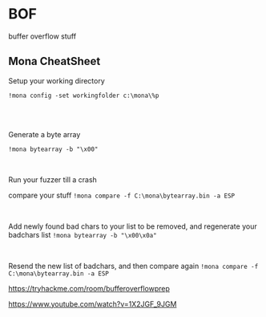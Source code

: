# BOF
buffer overflow stuff

## Mona CheatSheet
Setup your working directory 

`!mona config -set workingfolder c:\mona\%p`

<br>
<br>


Generate a byte array

`!mona bytearray -b "\x00"`

<br>

Run your fuzzer till a crash

compare your stuff
`!mona compare -f C:\mona\bytearray.bin -a ESP`

<br>

Add newly found bad chars to your list to be removed, and regenerate your badchars list
`!mona bytearray -b "\x00\x0a"`

<br>

Resend the new list of badchars, and then compare again 
`!mona compare -f C:\mona\bytearray.bin -a ESP`


https://tryhackme.com/room/bufferoverflowprep 

https://www.youtube.com/watch?v=1X2JGF_9JGM 
